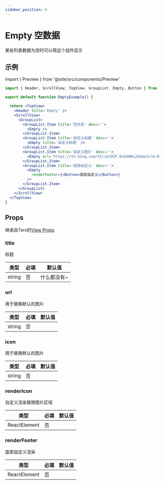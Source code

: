 ```yaml
---
sidebar_position: 8
---
```


# Empty 空数据

某些列表数据为空时可以用这个组件显示

## 示例

import { Preview } from '@site/src/components/Preview'

<Preview name='Empty' />

```jsx
import { Header, ScrollView, TopView, GroupList, Empty, Button } from '@/duxuiExample'

export default function EmptyExample() {

  return <TopView>
    <Header title='Empty' />
    <ScrollView>
      <GroupList>
        <GroupList.Item title='空状态' desc=''>
          <Empty />
        </GroupList.Item>
        <GroupList.Item title='自定义标题' desc=''>
          <Empty title='自定义标题' />
        </GroupList.Item>
        <GroupList.Item title='自定义图片' desc=''>
          <Empty url='https://th.bing.com/th/id/OIP.EwSXHHL2QXAeJzrA-87orQHaFj?pid=ImgDet&rs=1' />
        </GroupList.Item>
        <GroupList.Item title='底部自定义' desc=''>
          <Empty
            renderFooter={<Button>底部自定义</Button>}
          />
        </GroupList.Item>
      </GroupList>
    </ScrollView>
  </TopView>
}
```

## Props

继承自Taro的[View Props](https://nervjs.github.io/taro-docs/docs/components/viewContainer/view#viewprops)

### title

标题

| 类型 | 必填 | 默认值 |
| ---- | -------- | ------- |
| string | 否 | 什么都没有~ |

### url

用于替换默认的图片

| 类型 | 必填 | 默认值 |
| ---- | -------- | ------- |
| string | 否 |  |

### icon

用于替换默认的图片

| 类型 | 必填 | 默认值 |
| ---- | -------- | ------- |
| string | 否 |  |

### renderIcon

自定义渲染替换图片区域

| 类型 | 必填 | 默认值 |
| ---- | -------- | ------- |
| ReactElement | 否 |  |

### renderFooter

底部自定义渲染

| 类型 | 必填 | 默认值 |
| ---- | -------- | ------- |
| ReactElement | 否 |  |

